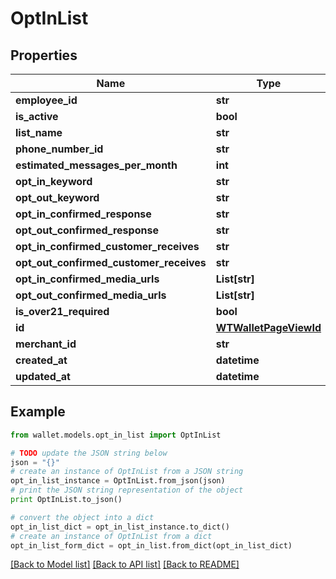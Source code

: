 # OptInList


## Properties

Name | Type | Description | Notes
------------ | ------------- | ------------- | -------------
**employee_id** | **str** |  | 
**is_active** | **bool** |  | 
**list_name** | **str** |  | 
**phone_number_id** | **str** |  | 
**estimated_messages_per_month** | **int** |  | 
**opt_in_keyword** | **str** |  | 
**opt_out_keyword** | **str** |  | 
**opt_in_confirmed_response** | **str** |  | 
**opt_out_confirmed_response** | **str** |  | 
**opt_in_confirmed_customer_receives** | **str** |  | 
**opt_out_confirmed_customer_receives** | **str** |  | 
**opt_in_confirmed_media_urls** | **List[str]** |  | 
**opt_out_confirmed_media_urls** | **List[str]** |  | 
**is_over21_required** | **bool** |  | 
**id** | [**WTWalletPageViewId**](WTWalletPageViewId.md) |  | 
**merchant_id** | **str** |  | 
**created_at** | **datetime** |  | 
**updated_at** | **datetime** |  | 

## Example

```python
from wallet.models.opt_in_list import OptInList

# TODO update the JSON string below
json = "{}"
# create an instance of OptInList from a JSON string
opt_in_list_instance = OptInList.from_json(json)
# print the JSON string representation of the object
print OptInList.to_json()

# convert the object into a dict
opt_in_list_dict = opt_in_list_instance.to_dict()
# create an instance of OptInList from a dict
opt_in_list_form_dict = opt_in_list.from_dict(opt_in_list_dict)
```
[[Back to Model list]](../README.md#documentation-for-models) [[Back to API list]](../README.md#documentation-for-api-endpoints) [[Back to README]](../README.md)


